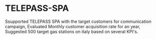 # TELEPASS-SPA
Ssupported TELEPASS SPA with the target customers for communication campaign, Evaluated Monthly customer acquisition rate for an year, Suggested 500 target gas stations on italy based on several KPI's.

